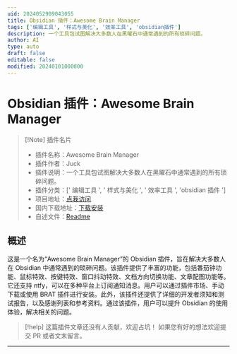 ```yaml
---
uid: 2024052909043055
title: Obsidian 插件：Awesome Brain Manager
tags: ['编辑工具', '样式与美化', '效率工具', 'obsidian插件']
description: 一个工具包试图解决大多数人在黑曜石中通常遇到的所有琐碎问题。
author: AI
type: auto
draft: false
editable: false
modified: 20240101000000
---
```


# Obsidian 插件：Awesome Brain Manager

> [!Note] 插件名片
> - 插件名称：Awesome Brain Manager
> - 插件作者：Juck
> - 插件说明：一个工具包试图解决大多数人在黑曜石中通常遇到的所有琐碎问题。
> - 插件分类：[' 编辑工具 ', ' 样式与美化 ', ' 效率工具 ', 'obsidian 插件 ']
> - 项目地址：[点我访问](https://github.com/JuckZ/awesome-brain-manager)
> - 国内下载地址：[下载安装](https://pkmer.cn/products/plugin/pluginMarket/?awesome-brain-manager)
> - 自述文件：[Readme](https://ghproxy.net/https://raw.githubusercontent.com/JuckZ/awesome-brain-manager/develop/README.md)

## 概述

这是一个名为“Awesome Brain Manager”的 Obsidian 插件，旨在解决大多数人在 Obsidian 中通常遇到的琐碎问题。该插件提供了丰富的功能，包括番茄钟功能、鼠标特效、按键特效、窗口抖动特效、文档方向切换功能、文章配图功能等。它还支持 ntfy，可以在多种平台上订阅通知消息。用户可以通过插件市场、手动下载或使用 BRAT 插件进行安装。此外，该插件还提供了详细的开发者须知和测试报告，以及感谢列表和参考资料。通过该插件，用户可以提升 Obsidian 的使用体验，解决相关的问题。

> [!help]
> 这篇插件文章还没有人贡献，欢迎占坑！
> 如果您有好的想法欢迎提交 PR 或者文末留言。

---



